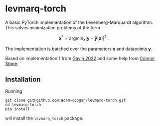 # levmarq-torch

A basic PyTorch implementation of the Levenberg-Marquardt algorithm. This solves minimization problems of the form

$$\mathbf{x}^* = \mathrm{argmin}_{\mathbf{x}} |\mathbf{y} - \mathbf{\hat{y}}(\mathbf{x})|^2 \, .$$

The implementation is batched over the parameters $\mathbf{x}$ and datapoints $\mathbf{y}$.

Based on implementation 1 from [Gavin 2022](https://people.duke.edu/~hpgavin/ExperimentalSystems/lm.pdf)
and some help from [Connor Stone](https://github.com/ConnorStoneAstro/).

## Installation

Running
```
git clone git@github.com:adam-coogan/levmarq-torch.git
cd levmarq-torch
pip install .
```
will install the `levmarq_torch` package.
